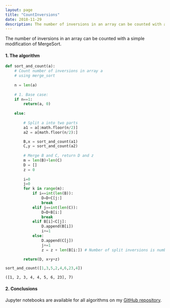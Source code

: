 ```yaml
---
layout: page
title: "CountInversions"
date: 2018-11-29
description: The number of inversions in an array can be counted with a simple modification of MergeSort.
---
```

The number of inversions in an array can be counted with a simple modification of MergeSort.

#### 1. The algorithm

```python
def sort_and_count(a):
    # Count number of inversions in array a
    # using merge_sort
    
    n = len(a)
    
    # 1. Base case:
    if n==1:
        return(a, 0)
    
    else:
        
        # Split a into two parts
        a1 = a[:math.floor(n/2)]
        a2 = a[math.floor(n/2):]

        B,x = sort_and_count(a1)
        C,y = sort_and_count(a2)
        
        # Merge B and C, return D and z
        m = len(B)+len(C)
        D = []
        z = 0
        
        i=0
        j=0
        for k in range(m):
            if i==int(len(B)):
                D=D+C[j:]
                break
            elif j==int(len(C)):
                D=D+B[i:]  
                break
            elif B[i]<C[j]:
                D.append(B[i])
                i+=1
            else:
                D.append(C[j])
                j+=1   
                z = z + len(B[i:]) # Number of split inversions is number of remaining elements in B

        return(D, x+y+z)

sort_and_count([1,3,5,2,4,6,23,4])    
```

    ([1, 2, 3, 4, 4, 5, 6, 23], 7)


#### 2. Conclusions

Jupyter notebooks are available for all algorithms on my [GitHub repository](https://github.com/nadanai263/datasciportfolio). 